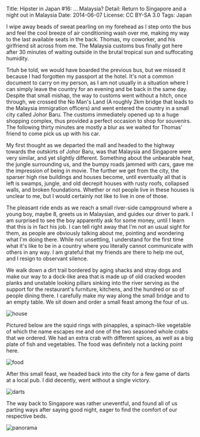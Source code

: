 Title:   Hipster in Japan #16: ... Malaysia?
Detail:  Return to Singapore and a night out in Malaysia
Date:    2014-06-07
License: CC BY-SA 3.0
Tags:    Japan

I wipe away beads of sweat pearling on my forehead as I step onto the bus and
feel the cool breeze of air conditioning wash over me, making my way to the last
available seats in the back. Thomas, my coworker, and his girlfriend sit across
from me. The Malaysia customs bus finally got here after 30 minutes of waiting
outside in the brutal tropical sun and suffocating humidity.

Trtuh be told, we would have boarded the previous bus, but we missed it because
I had forgotten my passport at the hotel. It's not a common document to carry on
my person, as I am not usually in a situation where I can simply leave the
country for an evening and be back in the same day. Despite that small mishap,
the way to customs went without a hitch, once through, we crossed the No Man's
Land (A roughly 2km bridge that leads to the Malaysia immigration officers) and
went entered the country in a small city called Johor Baru. The customs
immediately opened up to a huge shopping complex, thus provided a perfect
occasion to shop for souvenirs. The following thirty minutes are mostly a blur
as we waited for Thomas' friend to come pick us up with his car.

My first thought as we departed the mall and headed to the highway towards the
outskirts of Johor Baru, was that Malaysia and Singapore were very similar, and
yet slightly different. Something about the unbearable heat, the jungle
surrounding us, and the bumpy roads jammed with cars, gave me the impression of
being in movie. The further we get from the city, the sparser high rise
buildings and houses become, until eventually all that is left is swamps,
jungle, and old decrepit houses with rusty roofs, collapsed walls, and broken
foundations. Whether or not people live in these houses is unclear to me, but I
would certainly not like to live in one of those.

The pleasant ride ends as we reach a small river-side campground where a young
boy, maybe 8, greets us in Malaysian, and guides our driver to park. I am
surprised to see the boy apparently ask for some money, until I learn that this
is in fact his job. I can tell right away that I'm not an usual sight for them,
as people are obviously talking about me, pointing and wondering what I'm doing
there. While not unsettling, I understand for the first time what it's like to
be in a country where you literally cannot communicate with others in any way. I
am grateful that my friends are there to help me out, and I resign to observant
silence.

We walk down a dirt trail bordered by aging shacks and stray dogs and make our
way to a dock-like area that is made up of old cracked wooden planks and
unstable looking pillars sinking into the river serving as the support for the
restaurant's furniture, kitchens, and the hundred or so of people dining there.
I carefully make my way along the small bridge and to an empty table. We sit
down and order a small feast among the four of us.

![house]

Pictured below are the squid rings with pinapples, a spinach-like vegetable of
which the name escapes me and one of the two seasoned whole crabs that we
ordered. We had an extra crab with different spices, as well as a big plate of
fish and vegetables. The food was definitely not a lacking point here.

![food]

After this small feast, we headed back into the city for a few game of darts at
a local pub. I did decently, went without a single victory.

![darts]

The way back to Singapore was rather uneventful, and found all of us parting
ways after saying good night, eager to find the comfort of our respective beds.

![panorama]


[house]: https://lh3.googleusercontent.com/-aUc6y7dvEeU/U5XTsve-DII/AAAAAAAAB3w/28MtzDeou-U/w1199-h899-no/IMG_20140607_184959.jpg "Stray dogs and old houses."
[food]: https://lh6.googleusercontent.com/-ObYqFmQPR9g/U5XTsqOjVUI/AAAAAAAAB3w/W02dgWXgJPk/w1199-h899-no/IMG_20140607_192314.jpg "Delicious."
[darts]: https://lh4.googleusercontent.com/-l04QFO2eWdM/U5XUw1XUQ3I/AAAAAAAAB4I/LlN9Y_Xhe1w/w1199-h899-no/2014-06-07.jpg "Me failing at darts."
[panorama]: https://lh6.googleusercontent.com/-LEAm6AYMX10/U5XTsW-VxOI/AAAAAAAAB3w/3mBCTqA894s/w591-h473-no/Pano-small.png "Sunset"